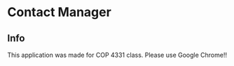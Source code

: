 # Contact Manager
## Info 

This application was made for COP 4331 class. Please use Google Chrome!!
